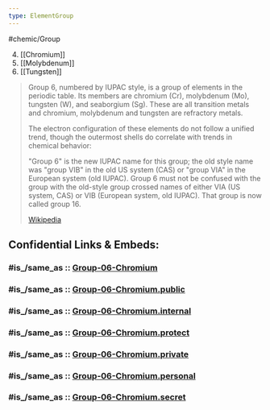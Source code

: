 ```yaml
---
type: ElementGroup
---
```

#chemic/Group 

4) [[Chromium]]
5) [[Molybdenum]]
6) [[Tungsten]]


> Group 6, numbered by IUPAC style, is a group of elements in the periodic table. Its members are chromium (Cr), molybdenum (Mo), tungsten (W), and seaborgium (Sg). These are all transition metals and chromium, molybdenum and tungsten are refractory metals.
>
> The electron configuration of these elements do not follow a unified trend, though the outermost shells do correlate with trends in chemical behavior:
>
> "Group 6" is the new IUPAC name for this group; the old style name was "group VIB" in the old US system (CAS) or "group VIA" in the European system (old IUPAC). Group 6 must not be confused with the group with the old-style group crossed names of either VIA (US system, CAS) or VIB (European system, old IUPAC). That group is now called group 16.
>
> [Wikipedia](https://en.wikipedia.org/wiki/Group%206%20element)


## Confidential Links & Embeds: 

### #is_/same_as :: [Group-06-Chromium](/_Standards/chemic/chemic~Elements/Group-06-Chromium.md) 

### #is_/same_as :: [Group-06-Chromium.public](/_public/chemic/chemic~Elements/Group-06-Chromium.public.md) 

### #is_/same_as :: [Group-06-Chromium.internal](/_internal/chemic/chemic~Elements/Group-06-Chromium.internal.md) 

### #is_/same_as :: [Group-06-Chromium.protect](/_protect/chemic/chemic~Elements/Group-06-Chromium.protect.md) 

### #is_/same_as :: [Group-06-Chromium.private](/_private/chemic/chemic~Elements/Group-06-Chromium.private.md) 

### #is_/same_as :: [Group-06-Chromium.personal](/_personal/chemic/chemic~Elements/Group-06-Chromium.personal.md) 

### #is_/same_as :: [Group-06-Chromium.secret](/_secret/chemic/chemic~Elements/Group-06-Chromium.secret.md)

